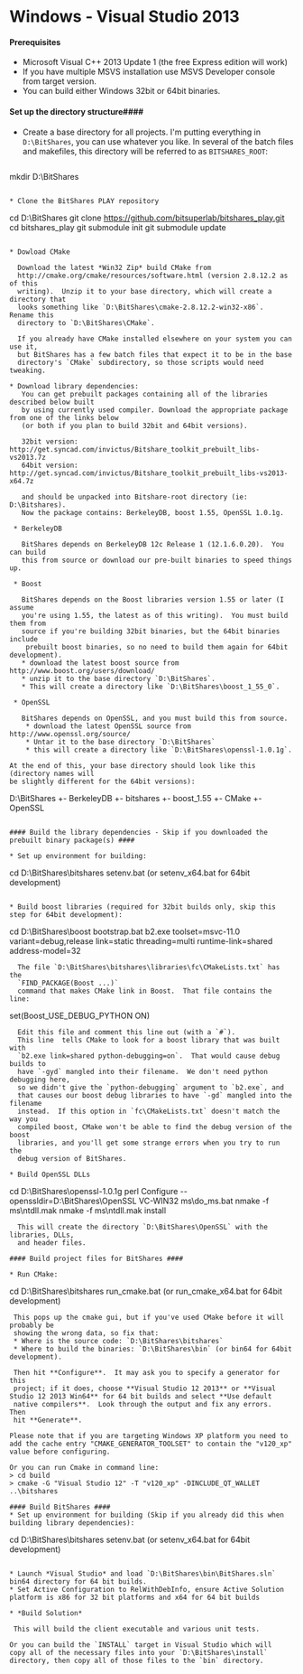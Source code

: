 Windows - Visual Studio 2013
============================
#### Prerequisites ####
* Microsoft Visual C++ 2013 Update 1 (the free Express edition will work)
* If you have multiple MSVS installation use MSVS Developer console from target version.
* You can build either Windows 32bit or 64bit binaries.

#### Set up the directory structure####
* Create a base directory for all projects.  I'm putting everything in
  `D:\BitShares`, you can use whatever you like.  In several of the batch files
  and makefiles, this directory will be referred to as `BITSHARES_ROOT`:
  ```
mkdir D:\BitShares
```

* Clone the BitShares PLAY repository
  ```
cd D:\BitShares
git clone https://github.com/bitsuperlab/bitshares_play.git
cd bitshares_play
git submodule init
git submodule update
```

* Dowload CMake

  Download the latest *Win32 Zip* build CMake from
  http://cmake.org/cmake/resources/software.html (version 2.8.12.2 as of this
  writing).  Unzip it to your base directory, which will create a directory that
  looks something like `D:\BitShares\cmake-2.8.12.2-win32-x86`.  Rename this
  directory to `D:\BitShares\CMake`.

  If you already have CMake installed elsewhere on your system you can use it,
  but BitShares has a few batch files that expect it to be in the base
  directory's `CMake` subdirectory, so those scripts would need tweaking.

* Download library dependencies:
   You can get prebuilt packages containing all of the libraries described below built
   by using currently used compiler. Download the appropriate package from one of the links below
   (or both if you plan to build 32bit and 64bit versions).

   32bit version:    http://get.syncad.com/invictus/Bitshare_toolkit_prebuilt_libs-vs2013.7z
   64bit version:    http://get.syncad.com/invictus/Bitshare_toolkit_prebuilt_libs-vs2013-x64.7z

   and should be unpacked into Bitshare-root directory (ie: D:\Bitshares).
   Now the package contains: BerkeleyDB, boost 1.55, OpenSSL 1.0.1g.

 * BerkeleyDB

   BitShares depends on BerkeleyDB 12c Release 1 (12.1.6.0.20).  You can build
   this from source or download our pre-built binaries to speed things up.

 * Boost

   BitShares depends on the Boost libraries version 1.55 or later (I assume
   you're using 1.55, the latest as of this writing).  You must build them from
   source if you're building 32bit binaries, but the 64bit binaries include
    prebuilt boost binaries, so no need to build them again for 64bit development).
   * download the latest boost source from http://www.boost.org/users/download/
   * unzip it to the base directory `D:\BitShares`.
   * This will create a directory like `D:\BitShares\boost_1_55_0`.

 * OpenSSL

   BitShares depends on OpenSSL, and you must build this from source.
    * download the latest OpenSSL source from http://www.openssl.org/source/
    * Untar it to the base directory `D:\BitShares`
    * this will create a directory like `D:\BitShares\openssl-1.0.1g`.

At the end of this, your base directory should look like this (directory names will
be slightly different for the 64bit versions):
```
D:\BitShares
+- BerkeleyDB
+- bitshares
+- boost_1.55
+- CMake
+- OpenSSL
```

#### Build the library dependencies - Skip if you downloaded the prebuilt binary package(s) ####

* Set up environment for building:
  ```
cd D:\BitShares\bitshares
setenv.bat (or setenv_x64.bat for 64bit development)
```

* Build boost libraries (required for 32bit builds only, skip this step for 64bit development):
  ```
cd D:\BitShares\boost
bootstrap.bat
b2.exe toolset=msvc-11.0 variant=debug,release link=static threading=multi runtime-link=shared address-model=32
```
  The file `D:\BitShares\bitshares\libraries\fc\CMakeLists.txt` has the
  `FIND_PACKAGE(Boost ...)`
  command that makes CMake link in Boost.  That file contains the line:
  ```
set(Boost_USE_DEBUG_PYTHON ON)
```
  Edit this file and comment this line out (with a `#`).
  This line  tells CMake to look for a boost library that was built with
  `b2.exe link=shared python-debugging=on`.  That would cause debug builds to
  have `-gyd` mangled into their filename.  We don't need python debugging here,
  so we didn't give the `python-debugging` argument to `b2.exe`, and
  that causes our boost debug libraries to have `-gd` mangled into the filename
  instead.  If this option in `fc\CMakeLists.txt` doesn't match the way you
  compiled boost, CMake won't be able to find the debug version of the boost
  libraries, and you'll get some strange errors when you try to run the
  debug version of BitShares.

* Build OpenSSL DLLs
  ```
cd D:\BitShares\openssl-1.0.1g
perl Configure --openssldir=D:\BitShares\OpenSSL VC-WIN32
ms\do_ms.bat
nmake -f ms\ntdll.mak
nmake -f ms\ntdll.mak install
```
  This will create the directory `D:\BitShares\OpenSSL` with the libraries, DLLs,
  and header files.

#### Build project files for BitShares ####

* Run CMake:
  ```
cd D:\BitShares\bitshares
run_cmake.bat (or run_cmake_x64.bat for 64bit development)
```
 This pops up the cmake gui, but if you've used CMake before it will probably be
 showing the wrong data, so fix that:
 * Where is the source code: `D:\BitShares\bitshares`
 * Where to build the binaries: `D:\BitShares\bin` (or bin64 for 64bit development).

 Then hit **Configure**.  It may ask you to specify a generator for this
 project; if it does, choose **Visual Studio 12 2013** or **Visual Studio 12 2013 Win64** for 64 bit builds and select **Use default
 native compilers**.  Look through the output and fix any errors.  Then
 hit **Generate**.

Please note that if you are targeting Windows XP platform you need to add the cache entry "CMAKE_GENERATOR_TOOLSET" to contain the "v120_xp" value before configuring.

Or you can run Cmake in command line:
> cd build
> cmake -G "Visual Studio 12" -T "v120_xp" -DINCLUDE_QT_WALLET ..\bitshares

#### Build BitShares ####
* Set up environment for building (Skip if you already did this when building library dependencies):

  ```
cd D:\BitShares\bitshares
setenv.bat (or setenv_x64.bat for 64bit development)
```

* Launch *Visual Studio* and load `D:\BitShares\bin\BitShares.sln` bin64 directory for 64 bit builds.
* Set Active Configuration to RelWithDebInfo, ensure Active Solution platform is x86 for 32 bit platforms and x64 for 64 bit builds

* *Build Solution*

 This will build the client executable and various unit tests.

Or you can build the `INSTALL` target in Visual Studio which will
copy all of the necessary files into your `D:\BitShares\install`
directory, then copy all of those files to the `bin` directory.
